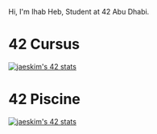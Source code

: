 Hi, I'm Ihab Heb, Student at 42 Abu Dhabi.

# 42 Cursus
[![jaeskim's 42 stats](https://badge42.herokuapp.com/api/stats/ihormi?cursus=42Cursus&privacyName=true)](https://github.com/JaeSeoKim/badge42)

# 42 Piscine
[![jaeskim's 42 stats](https://badge42.herokuapp.com/api/stats/ihormi?cursus=C%22Piscine)](https://github.com/JaeSeoKim/badge42)
